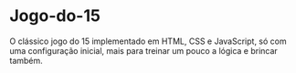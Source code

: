 # Jogo-do-15
O clássico jogo do 15 implementado em HTML, CSS e JavaScript, só com uma configuração inicial, mais para treinar um pouco a lógica e brincar também.
